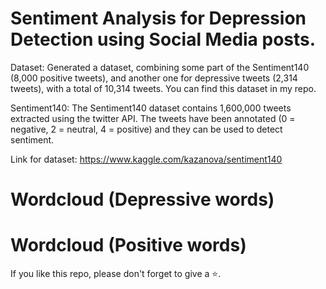 # Sentiment Analysis for Depression Detection using Social Media posts.

Dataset: Generated a dataset, combining some part of the Sentiment140 (8,000 positive tweets), and another one for depressive tweets (2,314 tweets), with a total of 10,314 tweets. You can find this dataset in my repo.

Sentiment140: The Sentiment140 dataset contains 1,600,000 tweets extracted using the twitter API. The tweets have been annotated (0 = negative, 2 = neutral, 4 = positive) and they can be used to detect sentiment.

Link for dataset: https://www.kaggle.com/kazanova/sentiment140

# Wordcloud (Depressive words)

# Wordcloud (Positive words)

If you like this repo, please don't forget to give a ⭐.
